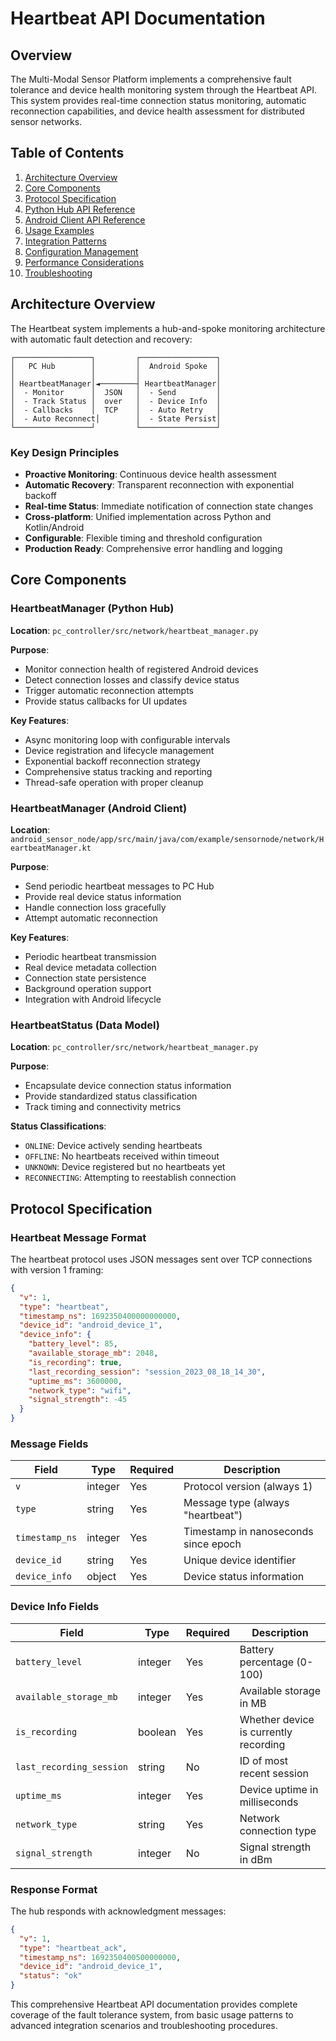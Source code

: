 # Heartbeat API Documentation

## Overview

The Multi-Modal Sensor Platform implements a comprehensive fault tolerance and device health monitoring system through the Heartbeat API. This system provides real-time connection status monitoring, automatic reconnection capabilities, and device health assessment for distributed sensor networks.

## Table of Contents

1. [Architecture Overview](#architecture-overview)
2. [Core Components](#core-components)
3. [Protocol Specification](#protocol-specification)
4. [Python Hub API Reference](#python-hub-api-reference)
5. [Android Client API Reference](#android-client-api-reference)
6. [Usage Examples](#usage-examples)
7. [Integration Patterns](#integration-patterns)
8. [Configuration Management](#configuration-management)
9. [Performance Considerations](#performance-considerations)
10. [Troubleshooting](#troubleshooting)

## Architecture Overview

The Heartbeat system implements a hub-and-spoke monitoring architecture with automatic fault detection and recovery:

```
┌─────────────────┐         ┌─────────────────┐
│   PC Hub        │         │  Android Spoke  │
│                 │         │                 │
│ HeartbeatManager│◄────────┤ HeartbeatManager│
│  - Monitor      │  JSON   │  - Send         │
│  - Track Status │  over   │  - Device Info  │
│  - Callbacks    │  TCP    │  - Auto Retry   │
│  - Auto Reconnect│        │  - State Persist│
└─────────────────┘         └─────────────────┘
```

### Key Design Principles

- **Proactive Monitoring**: Continuous device health assessment
- **Automatic Recovery**: Transparent reconnection with exponential backoff
- **Real-time Status**: Immediate notification of connection state changes
- **Cross-platform**: Unified implementation across Python and Kotlin/Android
- **Configurable**: Flexible timing and threshold configuration
- **Production Ready**: Comprehensive error handling and logging

## Core Components

### HeartbeatManager (Python Hub)

**Location**: `pc_controller/src/network/heartbeat_manager.py`

**Purpose**: 
- Monitor connection health of registered Android devices
- Detect connection losses and classify device status
- Trigger automatic reconnection attempts
- Provide status callbacks for UI updates

**Key Features**:
- Async monitoring loop with configurable intervals
- Device registration and lifecycle management
- Exponential backoff reconnection strategy
- Comprehensive status tracking and reporting
- Thread-safe operation with proper cleanup

### HeartbeatManager (Android Client)

**Location**: `android_sensor_node/app/src/main/java/com/example/sensornode/network/HeartbeatManager.kt`

**Purpose**:
- Send periodic heartbeat messages to PC Hub
- Provide real device status information
- Handle connection loss gracefully
- Attempt automatic reconnection

**Key Features**:
- Periodic heartbeat transmission
- Real device metadata collection
- Connection state persistence
- Background operation support
- Integration with Android lifecycle

### HeartbeatStatus (Data Model)

**Location**: `pc_controller/src/network/heartbeat_manager.py`

**Purpose**: 
- Encapsulate device connection status information
- Provide standardized status classification
- Track timing and connectivity metrics

**Status Classifications**:
- `ONLINE`: Device actively sending heartbeats
- `OFFLINE`: No heartbeats received within timeout
- `UNKNOWN`: Device registered but no heartbeats yet
- `RECONNECTING`: Attempting to reestablish connection

## Protocol Specification

### Heartbeat Message Format

The heartbeat protocol uses JSON messages sent over TCP connections with version 1 framing:

```json
{
  "v": 1,
  "type": "heartbeat",
  "timestamp_ns": 1692350400000000000,
  "device_id": "android_device_1",
  "device_info": {
    "battery_level": 85,
    "available_storage_mb": 2048,
    "is_recording": true,
    "last_recording_session": "session_2023_08_18_14_30",
    "uptime_ms": 3600000,
    "network_type": "wifi",
    "signal_strength": -45
  }
}
```

### Message Fields

| Field | Type | Required | Description |
|-------|------|----------|-------------|
| `v` | integer | Yes | Protocol version (always 1) |
| `type` | string | Yes | Message type (always "heartbeat") |
| `timestamp_ns` | integer | Yes | Timestamp in nanoseconds since epoch |
| `device_id` | string | Yes | Unique device identifier |
| `device_info` | object | Yes | Device status information |

### Device Info Fields

| Field | Type | Required | Description |
|-------|------|----------|-------------|
| `battery_level` | integer | Yes | Battery percentage (0-100) |
| `available_storage_mb` | integer | Yes | Available storage in MB |
| `is_recording` | boolean | Yes | Whether device is currently recording |
| `last_recording_session` | string | No | ID of most recent session |
| `uptime_ms` | integer | Yes | Device uptime in milliseconds |
| `network_type` | string | Yes | Network connection type |
| `signal_strength` | integer | No | Signal strength in dBm |

### Response Format

The hub responds with acknowledgment messages:

```json
{
  "v": 1,
  "type": "heartbeat_ack",
  "timestamp_ns": 1692350400500000000,
  "device_id": "android_device_1",
  "status": "ok"
}
```

This comprehensive Heartbeat API documentation provides complete coverage of the fault tolerance system, from basic usage patterns to advanced integration scenarios and troubleshooting procedures.
